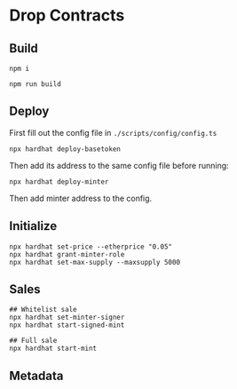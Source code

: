 # Drop Contracts

## Build

```
npm i
```

```
npm run build
```

## Deploy

First fill out the config file in `./scripts/config/config.ts`

```
npx hardhat deploy-basetoken
```

Then add its address to the same config file before running:

```
npx hardhat deploy-minter
```

Then add minter address to the config.


## Initialize


```
npx hardhat set-price --etherprice "0.05"
npx hardhat grant-minter-role
npx hardhat set-max-supply --maxsupply 5000
```

## Sales

```
## Whitelist sale
npx hardhat set-minter-signer
npx hardhat start-signed-mint

## Full sale
npx hardhat start-mint
```

## Metadata


